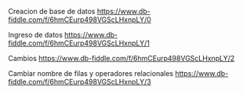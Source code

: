 Creacion de base de datos
https://www.db-fiddle.com/f/6hmCEurp498VGScLHxnpLY/0 

Ingreso de datos
https://www.db-fiddle.com/f/6hmCEurp498VGScLHxnpLY/1

Cambios 
https://www.db-fiddle.com/f/6hmCEurp498VGScLHxnpLY/2

Cambiar nombre de filas y operadores relacionales
https://www.db-fiddle.com/f/6hmCEurp498VGScLHxnpLY/3

